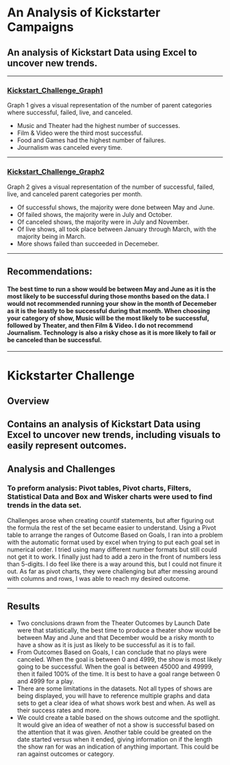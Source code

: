 # An Analysis of Kickstarter Campaigns
## An analysis of Kickstart Data using Excel to uncover new trends. 
---
### [Kickstart_Challenge_Graph1](/Kickstart_Challenge_Graph1.png)
Graph 1 gives a visual representation of the number of parent categories where successful, failed, live, and canceled. 
* Music and Theater had the highest number of successes.
* Film & Video were the third most successful. 
* Food and Games had the highest number of failures. 
* Journalism was canceled every time. 
---
### [Kickstart_Challenge_Graph2](/Kickstart_Challenge_Graph2.png)
Graph 2 gives a visual representation of the number of successful, failed, live, and canceled parent categories per month. 
* Of successful shows, the majority were done between May and June. 
* Of failed shows, the majority were in July and October. 
* Of canceled shows, the majority were in July and November. 
* Of live shows, all took place between January through March, with the majority being in March. 
* More shows failed than succeeded in Decemeber. 
---
## Recommendations:
#### The best time to run a show would be between May and June as it is the most likely to be successful during those months based on the data. I would not recommended running your show in the month of Decemeber as it is the leastly to be successful during that month. When choosing your category of show, Music will be the most likely to be successful, followed by Theater, and then Film & Video. I do not recommend Journalism. Technology is also a risky chose as it is more likely to fail or be canceled than be successful. 
---
# Kickstarter Challenge 
## Overview
Contains an analysis of Kickstart Data using Excel to uncover new trends, including visuals to easily represent outcomes. 
---
## Analysis and Challenges
### To preform analysis: Pivot tables, Pivot charts, Filters, Statistical Data and Box and Wisker charts were used to find trends in the data set. 
Challenges arose when creating countif statements, but after figuring out the formula the rest of the set became easier to understand. Using a Pivot table to arrange 
the ranges of Outcome Based on Goals, I ran into a problem with the automatic format used by excel when trying to put each goal set in numerical order. I tried using 
many different number formats but still could not get it to work. I finally just had to add a zero in the front of numbers less than 5-digits. I do feel like there is 
a way around this, but I could not finure it out. As far as pivot charts, they were challenging but after messing around with columns and rows, I was able to reach my 
desired outcome.

---
## Results
* Two conclusions drawn from the Theater Outcomes by Launch Date were that statistically, the best time to produce a theater show would be between 
May and June and that December would be a risky month to have a show as it is just as likely to be successful as it is to fail. 
* From Outcomes Based on Goals, I can conclude that no plays were canceled. When the goal is between 0 and 4999, the show is most likely going to be successful. 
When the goal is between 45000 and 49999, then it failed 100% of the time. It is best to have a goal range between 0 and 4999 for a play. 
* There are some limitations in the datasets. Not all types of shows are being displayed, you will have to reference multiple graphs and data sets to get a 
clear idea of what shows work best and when. As well as their success rates and more. 
* We could create a table based on the shows outcome and the spotlight. It would give an idea of weather of not a show is successful based on the attention 
that it was given. Another table could be greated on the date started versus when it ended, giving information on if the length the show ran for was an 
indication of anything important. This could be ran against outcomes or category. 
